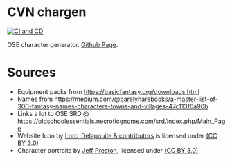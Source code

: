 # CVN chargen

[![CI and CD](https://github.com/rceuls/cvn-chargen/actions/workflows/ci-wf.yml/badge.svg)](https://github.com/rceuls/cvn-chargen/actions/workflows/ci-wf.yml)

OSE character generator. [Github Page](https://rceuls.github.io/cvn-chargen/).

# Sources

- Equipment packs from <https://basicfantasy.org/downloads.html>
- Names from <https://medium.com/@barelyharebooks/a-master-list-of-300-fantasy-names-characters-towns-and-villages-47c113f6a90b>
- Links a lot to OSE SRD @ <https://oldschoolessentials.necroticgnome.com/srd/index.php/Main_Page>
- Website Icon by [Lorc, Delapouite & contributors](https://game-icons.net/) is licensed under [(CC BY 3.0)](https://creativecommons.org/licenses/by/3.0/)
- Character portraits by [Jeff Preston](http://team-preston.com/), licensed under [(CC BY 3.0)](https://creativecommons.org/licenses/by/3.0/)
